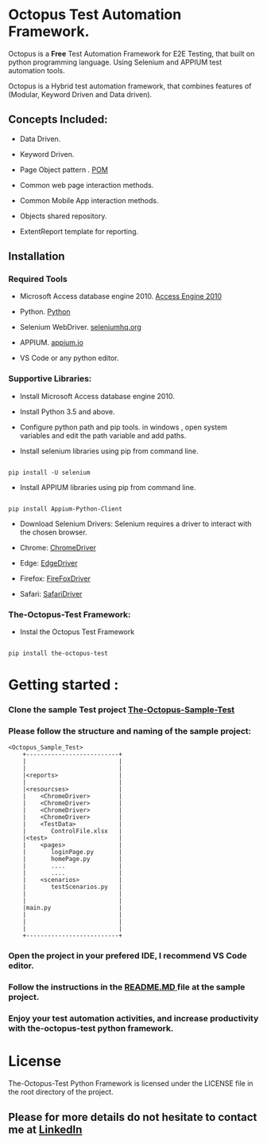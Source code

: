 # Octopus Test Automation Framework.

Octopus is a **Free** Test Automation Framework for E2E Testing, that built on python programming language. Using Selenium and APPIUM test automation tools.

Octopus is a Hybrid test automation framework, that combines features of (Modular, Keyword Driven and Data driven).

## Concepts Included:

* Data Driven.

* Keyword Driven.

* Page Object pattern .  [POM ](https://www.guru99.com/page-object-model-pom-page-factory-in-selenium-ultimate-guide.html)

* Common web page interaction methods.

* Common Mobile App interaction methods.

* Objects shared repository.

* ExtentReport template for reporting.

## Installation

### Required Tools

* Microsoft Access database engine 2010. [Access Engine 2010](https://www.microsoft.com/en-sa/download/details.aspx?id=13255)

* Python. [Python](https://www.python.org/downloads/release/python-350/)

* Selenium WebDriver. [seleniumhq.org](https://www.seleniumhq.org/)

* APPIUM. [appium.io](http://appium.io/)

* VS Code or any python editor.


### Supportive Libraries:

* Install Microsoft Access database engine 2010.

* Install Python 3.5 and above.

* Configure python path and pip tools. in windows , open system variables and edit the path variable and add paths.

* Install selenium libraries using pip from command line.

```

pip install -U selenium

```

* Install APPIUM libraries using pip from command line.

```

pip install Appium-Python-Client

```

* Download Selenium Drivers: Selenium requires a driver to interact with the chosen browser.

* Chrome: [ChromeDriver](https://sites.google.com/a/chromium.org/chromedriver/downloads)

* Edge: [EdgeDriver](https://developer.microsoft.com/en-us/microsoft-edge/tools/webdriver/)

* Firefox: [FireFoxDriver](https://github.com/mozilla/geckodriver/releases)

* Safari: [SafariDriver](https://webkit.org/blog/6900/webdriver-support-in-safari-10/)


### The-Octopus-Test Framework:

* Instal the Octopus Test Framework

```

pip install the-octopus-test

```

# Getting started :

### Clone the sample Test project [The-Octopus-Sample-Test](https://github.com/the-octopus/octopus-sample-test/)

### Please follow the structure and naming of the sample project:

```
<Octopus_Sample_Test>
    +--------------------------+
    |                          |
    |                          |
    |<reports>                 |
    |                          |
    |<resourcses>              |                        
    |    <ChromeDriver>        |
    |    <ChromeDriver>        |
    |    <ChromeDriver>        |
    |    <ChromeDriver>        |
    |    <TestData>            |
    |       ControlFile.xlsx   |
    |<test>                    |                        
    |    <pages>               |
    |       loginPage.py       |
    |       homePage.py        |
    |       ....               |
    |       ....               |
    |    <scenarios>           |
    |       testScenarios.py   |
    |                          |
    |                          |
    |main.py                   |    
    |                          |
    |                          |
    |                          |
    +--------------------------+
```
### Open the project in your prefered IDE, I recommend VS Code editor. 

### **Follow the instructions in the [ README.MD ](https://github.com/the-octopus/octopus-sample-test/) file at the sample project**.

### Enjoy your test automation activities, and increase productivity with **the-octopus-test** python framework.


# License
The-Octopus-Test Python Framework is licensed under the LICENSE file in the root directory of the project.



## Please for more details do not hesitate to contact me at [LinkedIn](https://www.linkedin.com/in/abdelghany-abdelaziz)
